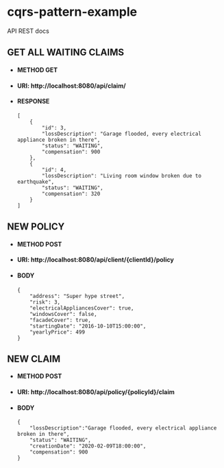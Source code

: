 # cqrs-pattern-example

API REST docs

## GET ALL WAITING CLAIMS

* #### METHOD GET

* #### URI: http://localhost:8080/api/claim/

* #### RESPONSE
	```
	[
        {
            "id": 3,
            "lossDescription": "Garage flooded, every electrical appliance broken in there",
            "status": "WAITING",
            "compensation": 900
        },
        {
            "id": 4,
            "lossDescription": "Living room window broken due to earthquake",
            "status": "WAITING",
            "compensation": 320
        }
    ]
	```


## NEW POLICY

* #### METHOD POST

* #### URI:  http://localhost:8080/api/client/{clientId}/policy

* #### BODY
	```
	{
        "address": "Super hype street",
        "risk": 3,
        "electricalAppliancesCover": true,
        "windowsCover": false,
        "facadeCover": true,
        "startingDate": "2016-10-10T15:00:00",
        "yearlyPrice": 499
    }
	```


## NEW CLAIM

* #### METHOD POST

* #### URI:  http://localhost:8080/api/policy/{policyId}/claim

* #### BODY

	```
	{
        "lossDescription":"Garage flooded, every electrical appliance broken in there",
        "status": "WAITING",
        "creationDate": "2020-02-09T18:00:00",
        "compensation": 900
    }
	```
